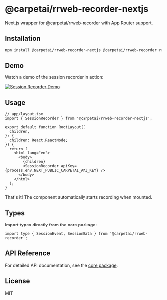 # @carpetai/rrweb-recorder-nextjs

Next.js wrapper for @carpetai/rrweb-recorder with App Router support.

## Installation

```bash
npm install @carpetai/rrweb-recorder-nextjs @carpetai/rrweb-recorder rrweb
```

## Demo

Watch a demo of the session recorder in action:

[![Session Recorder Demo](https://img.youtube.com/vi/ZXLdtYngS7A/0.jpg)](https://youtu.be/ZXLdtYngS7A)

## Usage

```tsx
// app/layout.tsx
import { SessionRecorder } from '@carpetai/rrweb-recorder-nextjs';

export default function RootLayout({
  children,
}: {
  children: React.ReactNode;
}) {
  return (
    <html lang="en">
      <body>
        {children}
        <SessionRecorder apiKey={process.env.NEXT_PUBLIC_CARPETAI_API_KEY} />
      </body>
    </html>
  );
}
```

That's it! The component automatically starts recording when mounted.

## Types

Import types directly from the core package:

```tsx
import type { SessionEvent, SessionData } from '@carpetai/rrweb-recorder';
```

## API Reference

For detailed API documentation, see the [core package](https://github.com/CarpetAI/carpetai-rrwebrecorder).

## License

MIT 